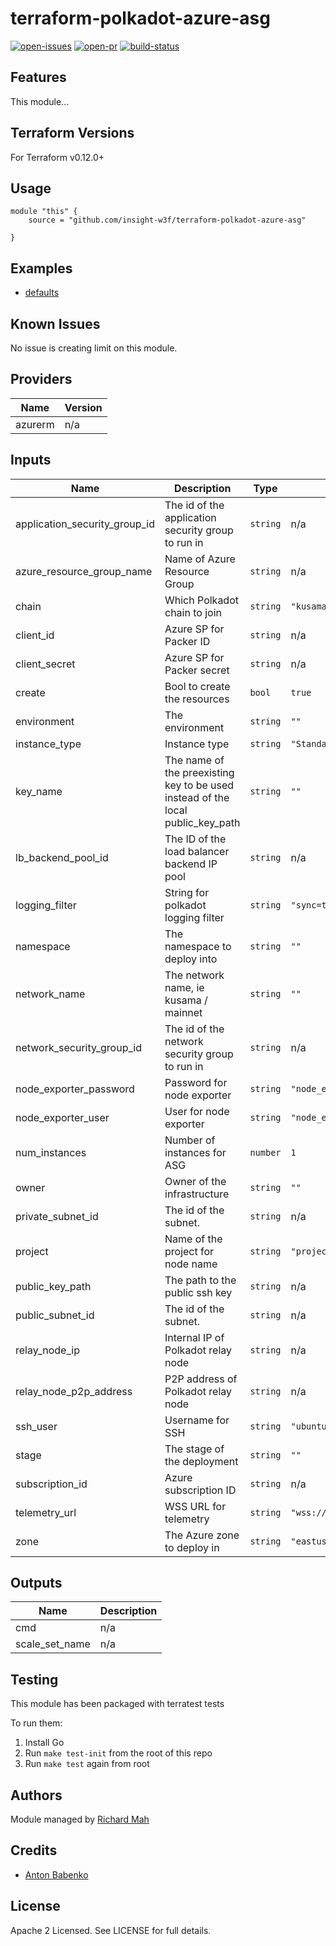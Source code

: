 # terraform-polkadot-azure-asg

[![open-issues](https://img.shields.io/github/issues-raw/insight-w3f/terraform-polkadot-azure-asg?style=for-the-badge)](https://github.com/insight-w3f/terraform-polkadot-azure-asg/issues)
[![open-pr](https://img.shields.io/github/issues-pr-raw/insight-w3f/terraform-polkadot-azure-asg?style=for-the-badge)](https://github.com/insight-w3f/terraform-polkadot-azure-asg/pulls)
[![build-status](https://circleci.com/gh/insight-w3f/terraform-polkadot-azure-asg.svg?style=svg)](https://circleci.com/gh/insight-w3f/terraform-polkadot-azure-asg)


## Features

This module...

## Terraform Versions

For Terraform v0.12.0+

## Usage

```
module "this" {
    source = "github.com/insight-w3f/terraform-polkadot-azure-asg"

}
```
## Examples

- [defaults](https://github.com/insight-w3f/terraform-polkadot-azure-asg/tree/master/examples/defaults)

## Known  Issues
No issue is creating limit on this module.

<!-- BEGINNING OF PRE-COMMIT-TERRAFORM DOCS HOOK -->
## Providers

| Name | Version |
|------|---------|
| azurerm | n/a |

## Inputs

| Name | Description | Type | Default | Required |
|------|-------------|------|---------|:-----:|
| application\_security\_group\_id | The id of the application security group to run in | `string` | n/a | yes |
| azure\_resource\_group\_name | Name of Azure Resource Group | `string` | n/a | yes |
| chain | Which Polkadot chain to join | `string` | `"kusama"` | no |
| client\_id | Azure SP for Packer ID | `string` | n/a | yes |
| client\_secret | Azure SP for Packer secret | `string` | n/a | yes |
| create | Bool to create the resources | `bool` | `true` | no |
| environment | The environment | `string` | `""` | no |
| instance\_type | Instance type | `string` | `"Standard_A2_v2"` | no |
| key\_name | The name of the preexisting key to be used instead of the local public\_key\_path | `string` | `""` | no |
| lb\_backend\_pool\_id | The ID of the load balancer backend IP pool | `string` | n/a | yes |
| logging\_filter | String for polkadot logging filter | `string` | `"sync=trace,afg=trace,babe=debug"` | no |
| namespace | The namespace to deploy into | `string` | `""` | no |
| network\_name | The network name, ie kusama / mainnet | `string` | `""` | no |
| network\_security\_group\_id | The id of the network security group to run in | `string` | n/a | yes |
| node\_exporter\_password | Password for node exporter | `string` | `"node_exporter_password"` | no |
| node\_exporter\_user | User for node exporter | `string` | `"node_exporter_user"` | no |
| num\_instances | Number of instances for ASG | `number` | `1` | no |
| owner | Owner of the infrastructure | `string` | `""` | no |
| private\_subnet\_id | The id of the subnet. | `string` | n/a | yes |
| project | Name of the project for node name | `string` | `"project"` | no |
| public\_key\_path | The path to the public ssh key | `string` | n/a | yes |
| public\_subnet\_id | The id of the subnet. | `string` | n/a | yes |
| relay\_node\_ip | Internal IP of Polkadot relay node | `string` | n/a | yes |
| relay\_node\_p2p\_address | P2P address of Polkadot relay node | `string` | n/a | yes |
| ssh\_user | Username for SSH | `string` | `"ubuntu"` | no |
| stage | The stage of the deployment | `string` | `""` | no |
| subscription\_id | Azure subscription ID | `string` | n/a | yes |
| telemetry\_url | WSS URL for telemetry | `string` | `"wss://mi.private.telemetry.backend/"` | no |
| zone | The Azure zone to deploy in | `string` | `"eastus"` | no |

## Outputs

| Name | Description |
|------|-------------|
| cmd | n/a |
| scale\_set\_name | n/a |

<!-- END OF PRE-COMMIT-TERRAFORM DOCS HOOK -->

## Testing
This module has been packaged with terratest tests

To run them:

1. Install Go
2. Run `make test-init` from the root of this repo
3. Run `make test` again from root

## Authors

Module managed by [Richard Mah](https://github.com/shinyfoil)

## Credits

- [Anton Babenko](https://github.com/antonbabenko)

## License

Apache 2 Licensed. See LICENSE for full details.